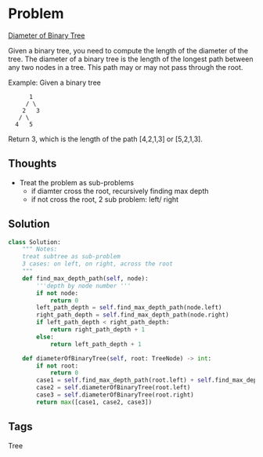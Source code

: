 # Problem

[Diameter of Binary Tree](https://leetcode.com/problems/diameter-of-binary-tree)

Given a binary tree, you need to compute the length of the diameter of the tree. The diameter of a binary tree is the length of the longest path between any two nodes in a tree. This path may or may not pass through the root.

Example: Given a binary tree

```text
      1
     / \
    2   3
   / \     
  4   5    
```

Return 3, which is the length of the path \[4,2,1,3\] or \[5,2,1,3\].

## Thoughts

* Treat the problem as sub-problems
  * if diamter cross the root, recursively finding max depth
  * if not cross the root, 2 sub problem: left/ right

## Solution

```python
class Solution:
    """ Notes:
    treat subtree as sub-problem
    3 cases: on left, on right, across the root
    """
    def find_max_depth_path(self, node):
        '''depth by node number '''
        if not node:
            return 0
        left_path_depth = self.find_max_depth_path(node.left)
        right_path_depth = self.find_max_depth_path(node.right)
        if left_path_depth < right_path_depth:
            return right_path_depth + 1
        else:
            return left_path_depth + 1

    def diameterOfBinaryTree(self, root: TreeNode) -> int:
        if not root:
            return 0
        case1 = self.find_max_depth_path(root.left) + self.find_max_depth_path(root.right)
        case2 = self.diameterOfBinaryTree(root.left)
        case3 = self.diameterOfBinaryTree(root.right)
        return max([case1, case2, case3])
```

## Tags

Tree

